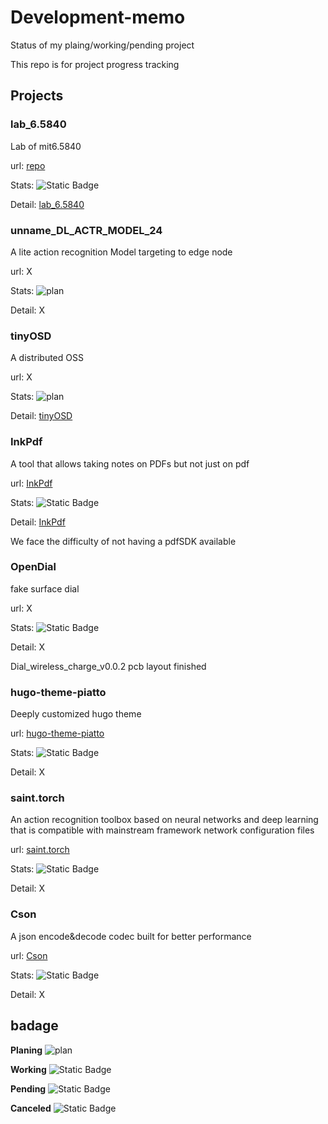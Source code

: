 # Development-memo
Status of my plaing/working/pending project

This repo is for project progress tracking

## Projects

### lab_6.5840

Lab of mit6.5840

url: [repo](https://github.com/zentialEdwardSu/DistributedSystemLab)

Stats: ![Static Badge](https://img.shields.io/badge/Working-1a7f37)

Detail: [lab_6.5840](lab_6.5840.md)

### unname_DL_ACTR_MODEL_24

A lite action recognition Model targeting to edge node

url: X

Stats: ![plan](https://img.shields.io/badge/Planing-7fb8de)

Detail: X

### tinyOSD

A distributed OSS

url: X

Stats: ![plan](https://img.shields.io/badge/Planing-7fb8de)

Detail: [tinyOSD](tinyOSD.md)

### InkPdf

A tool that allows taking notes on PDFs but not just on pdf

url: [InkPdf](https://github.com/zentialEdwardSu/InkPdf)

Stats: ![Static Badge](https://img.shields.io/badge/Pending-f4de89)

Detail: [InkPdf](InkPdf.md)

We face the difficulty of not having a pdfSDK available

### OpenDial

fake surface dial

url: X

Stats: ![Static Badge](https://img.shields.io/badge/Pending-f4de89)

Detail: X

Dial_wireless_charge_v0.0.2 pcb layout finished

### hugo-theme-piatto

Deeply customized hugo theme

url: [hugo-theme-piatto](https://github.com/zentialEdwardSu/hugo-theme-piatto)

Stats: ![Static Badge](https://img.shields.io/badge/Pending-f4de89)

Detail: X

### saint.torch

An action recognition toolbox based on neural networks and deep learning that is compatible with mainstream framework network configuration files

url: [saint.torch](https://github.com/zentialEdwardSu/saint.torch)

Stats: ![Static Badge](https://img.shields.io/badge/Pending-f4de89)

Detail: X


### Cson

A json encode&decode codec built for better performance

url: [Cson](https://github.com/zentialEdwardSu/Cson)

Stats: ![Static Badge](https://img.shields.io/badge/Pending-f4de89)

Detail: X

## badage

**Planing** ![plan](https://img.shields.io/badge/Planing-7fb8de)

**Working** ![Static Badge](https://img.shields.io/badge/Working-1a7f37)

**Pending** ![Static Badge](https://img.shields.io/badge/Pending-f4de89)

**Canceled** ![Static Badge](https://img.shields.io/badge/Canceled-d91e32)

